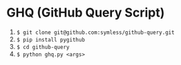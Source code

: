 # GHQ (GitHub Query Script)

1. `$ git clone git@github.com:symless/github-query.git`
2. `$ pip install pygithub`
3. `$ cd github-query`
4. `$ python ghq.py <args>`

